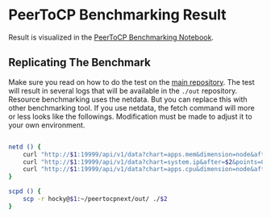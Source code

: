 # PeerToCP Benchmarking Result

Result is visualized in the [PeerToCP Benchmarking Notebook](benchmark-vis.ipynb). 

## Replicating The Benchmark

Make sure you read on how to do the test on the [main repository](https://github.com/hockyy/peertocp). The test will result in several logs that will be available in the `./out` repository. Resource benchmarking uses the netdata. But you can replace this with other benchmarking tool. If you use netdata, the fetch command will more or less looks like the followings. Modification must be made to adjust it to your own environment.

```bash

netd () {
	curl "http://$1:19999/api/v1/data?chart=apps.mem&dimension=node&after=$2&points=0&group=average&gtime=0&timeout=0&format=csv&options=seconds" > mem-$3.csv
	curl "http://$1:19999/api/v1/data?chart=system.ip&after=$2&points=0&group=average&gtime=0&timeout=0&format=csv&options=seconds" > network-$3.csv
	curl "http://$1:19999/api/v1/data?chart=apps.cpu&dimension=node&after=$2&points=0&group=average&gtime=0&timeout=0&format=csv&options=seconds" > cpu-$3.csv
}

scpd () {
	scp -r hocky@$1:~/peertocpnext/out/ ./$2
}
```


